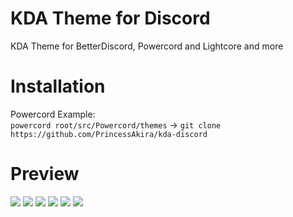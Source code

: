 # KDA Theme for Discord
KDA Theme for BetterDiscord, Powercord and Lightcore and more
<br>

# Installation
Powercord Example: <br>
```powercord root/src/Powercord/themes``` -> ```git clone https://github.com/PrincessAkira/kda-discord```
<br>

# Preview
<img src="https://i.imgur.com/MUIFJeC.png">
<img src="https://i.imgur.com/Wi2tyy6.png">
<img src="https://i.imgur.com/v1L803Z.png">
<img src="https://i.imgur.com/gaedfXh.png">
<img src="https://i.imgur.com/fkm6Kr0.png">
<img src="https://i.imgur.com/K0ZiQXi.png">
